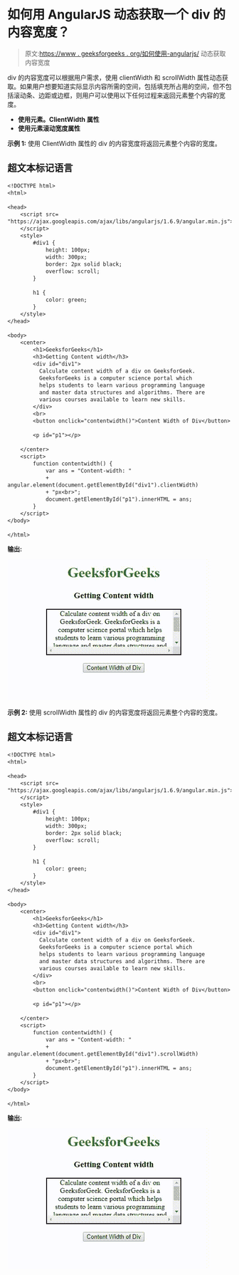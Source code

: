 # 如何用 AngularJS 动态获取一个 div 的内容宽度？

> 原文:[https://www . geeksforgeeks . org/如何使用-angularjs/](https://www.geeksforgeeks.org/how-to-dynamically-get-the-content-width-of-a-div-using-angularjs/) 动态获取内容宽度

div 的内容宽度可以根据用户需求，使用 clientWidth 和 scrollWidth 属性动态获取。如果用户想要知道实际显示内容所需的空间，包括填充所占用的空间，但不包括滚动条、边距或边框，则用户可以使用以下任何过程来返回元素整个内容的宽度。

*   **使用元素。ClientWidth 属性**
*   **使用元素滚动宽度属性**

**示例 1:** 使用 ClientWidth 属性的 div 的内容宽度将返回元素整个内容的宽度。

## 超文本标记语言

```
<!DOCTYPE html>
<html>

<head>
    <script src=
"https://ajax.googleapis.com/ajax/libs/angularjs/1.6.9/angular.min.js">
    </script>
    <style>
        #div1 {
            height: 100px;
            width: 300px;
            border: 2px solid black;
            overflow: scroll;
        }

        h1 {
            color: green;
        }
    </style>
</head>

<body>
    <center>
        <h1>GeeksforGeeks</h1>
        <h3>Getting Content width</h3>
        <div id="div1">
          Calculate content width of a div on GeeksforGeek.
          GeeksforGeeks is a computer science portal which
          helps students to learn various programming language
          and master data structures and algorithms. There are
          various courses available to learn new skills.
        </div>
        <br>
        <button onclick="contentwidth()">Content Width of Div</button>

        <p id="p1"></p>

    </center>
    <script>
        function contentwidth() {
            var ans = "Content-width: "
            + angular.element(document.getElementById("div1").clientWidth)
            + "px<br>";
            document.getElementById("p1").innerHTML = ans;
        }
    </script>
</body>

</html>
```

**输出:**

![](img/02c274aeee84c8dfd909be8f97daef30.png)

**示例 2:** 使用 scrollWidth 属性的 div 的内容宽度将返回元素整个内容的宽度。

## 超文本标记语言

```
<!DOCTYPE html>
<html>

<head>
    <script src=
"https://ajax.googleapis.com/ajax/libs/angularjs/1.6.9/angular.min.js">
    </script>
    <style>
        #div1 {
            height: 100px;
            width: 300px;
            border: 2px solid black;
            overflow: scroll;
        }

        h1 {
            color: green;
        }
    </style>
</head>

<body>
    <center>
        <h1>GeeksforGeeks</h1>
        <h3>Getting Content width</h3>
        <div id="div1">
          Calculate content width of a div on GeeksforGeek.
          GeeksforGeeks is a computer science portal which
          helps students to learn various programming language
          and master data structures and algorithms. There are
          various courses available to learn new skills.
        </div>
        <br>
        <button onclick="contentwidth()">Content Width of Div</button>

        <p id="p1"></p>

    </center>
    <script>
        function contentwidth() {
            var ans = "Content-width: "
            + angular.element(document.getElementById("div1").scrollWidth)
            + "px<br>";
            document.getElementById("p1").innerHTML = ans;
        }
    </script>
</body>

</html>
```

**输出:**

![](img/02c274aeee84c8dfd909be8f97daef30.png)